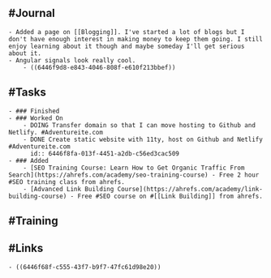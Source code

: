 ## #Journal
	- Added a page on [[Blogging]]. I've started a lot of blogs but I don't have enough interest in making money to keep them going. I still enjoy learning about it though and maybe someday I'll get serious about it.
	- Angular signals look really cool.
		- ((6446f9d8-e843-4046-808f-e610f213bbef))
## #Tasks
	- ### Finished
	- ### Worked On
		- DOING Transfer domain so that I can move hosting to Github and Netlify. #Adventureite.com
		- DONE Create static website with 11ty, host on Github and Netlify #Adventureite.com
		  id:: 6446f8fa-013f-4451-a2db-c56ed3cac509
	- ### Added
		- [SEO Training Course: Learn How to Get Organic Traffic From Search](https://ahrefs.com/academy/seo-training-course) - Free 2 hour #SEO training class from ahrefs.
		- [Advanced Link Building Course](https://ahrefs.com/academy/link-building-course) - Free #SEO course on #[[Link Building]] from ahrefs.
## #Training
## #Links
	- ((6446f68f-c555-43f7-b9f7-47fc61d98e20))